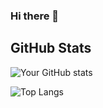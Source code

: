 ### Hi there 👋

<!--
**faraji-fuji/faraji-fuji** is a ✨ _special_ ✨ repository because its `README.md` (this file) appears on your GitHub profile.

Here are some ideas to get you started:

- 🔭 I’m currently working on ...
- 🌱 I’m currently learning ...
- 👯 I’m looking to collaborate on ...
- 🤔 I’m looking for help with ...
- 💬 Ask me about ...
- 📫 How to reach me: ...
- 😄 Pronouns: ...
- ⚡ Fun fact: ...
-->

## GitHub Stats

![Your GitHub stats](https://github-readme-stats.vercel.app/api?username=faraji-fuji&show_icons=true&show_icons=true&theme=transparent)


![Top Langs](https://github-readme-stats.vercel.app/api/top-langs/?username=faraji-fuji&langs_count=10&show_icons=true&theme=transparent)

